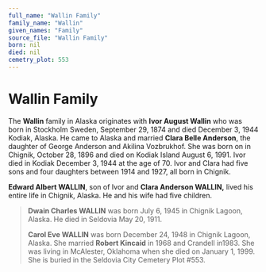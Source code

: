 ```yaml
---
full_name: "Wallin Family"
family_name: "Wallin"
given_names: "Family"
source_file: "Wallin Family"
born: nil
died: nil
cemetry_plot: 553
---
```

# Wallin Family

The **Wallin** family in Alaska originates with **Ivor August Wallin**
who was born in Stockholm Sweden, September 29, 1874 and died December
3, 1944 Kodiak, Alaska. He came to Alaska and married **Clara Belle
Anderson**, the daughter of George Anderson and Akilina Vozbrukhof. She
was born on in Chignik, October 28, 1896 and died on Kodiak Island
August 6, 1991. Ivor died in Kodiak December 3, 1944 at the age of 70.
Ivor and Clara had five sons and four daughters between 1914 and 1927,
all born in Chignik.

**Edward Albert WALLIN**, son of Ivor and **Clara Anderson WALLIN,**
lived his entire life in Chignik, Alaska. He and his wife had five
children.

> **Dwain Charles WALLIN** was born July 6, 1945 in Chignik Lagoon,
> Alaska. He died in Seldovia May 20, 1911.
> 
> **Carol Eve WALLIN** was born December 24, 1948 in Chignik Lagoon,
> Alaska. She married **Robert Kincaid** in 1968 and Crandell in1983.
> She was living in McAlester, Oklahoma when she died on January 1,
> 1999. She is buried in the Seldovia City Cemetery Plot \#553.

